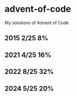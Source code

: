 # advent-of-code
My solutions of Advent of Code

## 2015 2/25 8%
## 2021 4/25 16%
## 2022 8/25 32%
## 2024 5/25 20%
